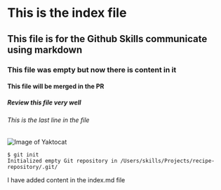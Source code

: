 # This is the index file
## This file is for the Github Skills communicate using markdown
### This file was empty but now there is content in it
#### This file will be merged in the PR
##### Review this file very well
###### This is the last line in the file

![Image of Yaktocat](https://octodex.github.com/images/yaktocat.png)

```
$ git init
Initialized empty Git repository in /Users/skills/Projects/recipe-repository/.git/
```

I have added content in the index.md file

